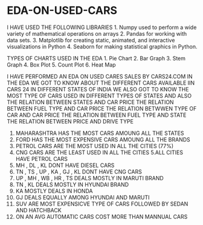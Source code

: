 # EDA-ON-USED-CARS

I HAVE USED THE FOLLOWING LIBRARIES
    1. Numpy  used to perform a wide variety of mathematical operations on arrays
    2. Pandas for working with data sets.
    3. Matplotlib  for creating static, animated, and interactive visualizations in Python
    4. Seaborn for making statistical graphics in Python.

TYPES OF CHARTS USED IN THE EDA
    1. Pie Chart 
    2. Bar Graph
    3. Stem Graph
    4. Box Plot
    5. Count Plot
    6. Heat Map

I HAVE PERFORMED AN EDA ON USED CARES SALES BY CARS24.COM 
IN THE EDA WE GOT TO KNOW ABOUT THE DIFFERENT CARS AVAILABLE IIN CARS 24 IN DIFFERENT STATES OF INDIA
WE ALSO GOT TO KNOW THE MOST TYPE OF CARS USED IN DIFFERENT TYPES OF STATES
AND ALSO
THE RELATION BETWEEN STATES AND CAR PRICE
THE RELATION BETWEEN FUEL TYPE AND CAR PRICE
THE RELATION BETWWEN TYPE OF CAR AND CAR PRICE
THE RELATION BETWEEN FUEL TYPE AND STATE
THE RELATION BETWEEN PRICE AND DRIVE TYPE



1. MAHARASHTRA HAS THE MOST CARS AMOUNG ALL THE STATES
2. FORD HAS THE MOST EXPENSIVE CARS AMOUNG ALL THE BRANDS
3. PETROL CARS ARE THE MOST USED IN ALL THE CITIES (77%)
4. CNG CARS ARE THE LEAST USED IN ALL THE CITIES
5.ALL CITIES HAVE PETROL CARS
6. MH , DL , KL DONT HAVE DIESEL CARS
7. TN , TS , UP , KA , GJ , KL DONT HAVE CNG CARS
8. UP , MH , WB , HR , TS DEALS MOSTLY IN MARUTI BRAND
9. TN , KL DEALS MOSTLY IN HYUNDAI BRAND
10. KA MOSTLY DEALS IN HONDA
11. GJ DEALS EQUALLY AMONG HYUNDAI AND MARUTI
12. SUV ARE MOST EXPENSICVE TYPE OF CARS FOLLOWED BY SEDAN AND HATCHBACK
13. ON AN AVG AUTOMATIC CARS COST MORE THAN MANNUAL CARS
